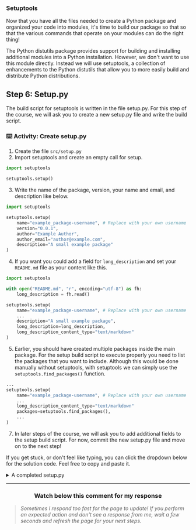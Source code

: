 ### Setuptools

Now that you have all the files needed to create a Python package and organized your code into modules, it's time to build our package so that so that the various commands that operate on your modules can do the right thing!

The Python distutils package provides support for building and installing additional modules into a Python installation. However, we don't want to use this module directly. Instead we will use setuptools, a collection of enhancements to the Python distutils that allow you to more easily build and distribute Python distributions.

## Step 6: Setup.py

The build script for setuptools is written in the file setup.py. For this step of the course, we will ask you to create a new setup.py file and write the build script.

### :keyboard: Activity: Create setup.py 

1. Create the file ```src/setup.py```
2. Import setuptools and create an empty call for setup.
```python
import setuptools

setuptools.setup()
```
3. Write the name of the package, version, your name and email, and description like below.
```python
import setuptools

setuptools.setup(
    name="example_package-username", # Replace with your own username
    version="0.0.1",
    author="Example Author",
    author_email="author@example.com",
    description="A small example package"
)
```
4. If you want you could add a field for ```long_description``` and set your ```README.md``` file as your content like this.
```python
import setuptools

with open("README.md", "r", encoding="utf-8") as fh:
    long_description = fh.read()

setuptools.setup(
    name="example_package-username", # Replace with your own username
    ...
    description="A small example package",
    long_description=long_description,
    long_description_content_type="text/markdown"
)
```
5. Earlier, you should have created multiple packages inside the main package. For the setup build script to execute properly you need to list the packages that you want to include. Although this would be done manually without setuptools, with setuptools we can simply use the ```setuptools.find_packages()```
function.

```python
...
setuptools.setup(
    name="example_package-username", # Replace with your own username
    ...
    long_description_content_type="text/markdown"
    packages=setuptools.find_packages(),
    ...
)
```
7. In later steps of the course, we will ask you to add additional fields to the setup build script. For now, commit the new setup.py file and move on to the next step!

If you get stuck, or don't feel like typing, you can click the dropdown below for the solution code. Feel free to copy and paste it.
<details><summary> A completed setup.py </summary>
    
```python
import setuptools
with open("README.md", "r", encoding="utf-8") as fh:
    long_description = fh.read()
setuptools.setup(
    name="mnist_example-nanoMFG", # Replace with your own username
    version="0.0.1",
    author="Example Author",
    author_email="author@example.com",
    description="A small example package",
    long_description=long_description,
    long_description_content_type="text/markdown",
    url="https://github.com/pypa/sampleproject",
    packages=setuptools.find_packages()
)
```
</details>
<hr>
<h3 align="center">Watch below this comment for my response</h3>

> _Sometimes I respond too fast for the page to update! If you perform an expected action and don't see a response from me, wait a few seconds and refresh the page for your next steps._
